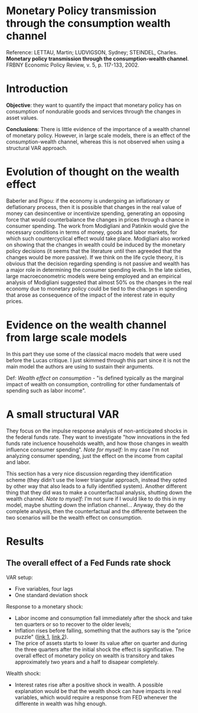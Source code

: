 # Monetary Policy transmission through the consumption wealth channel

Reference: LETTAU, Martin; LUDVIGSON, Sydney; STEINDEL, Charles. **Monetary policy transmission through the consumption-wealth channel**. FRBNY Economic Policy Review, v. 5, p. 117-133, 2002.

# Introduction

**Objective**: they want to quantify the impact that monetary policy has on consumption of nondurable goods and services through the changes in asset values.

**Conclusions**: There is little evidence of the importance of a wealth channel of monetary policy. However, in large scale models, there is an effect of the consumption-wealth channel, whereas this is not observed when using a structural VAR approach.

# Evolution of thought on the wealth effect

Baberler and Pigou: if the economy is undergoing an inflationary or deflationary process, then it is possible that changes in the real value of money can desincentive or incentivize spending, generating an opposing force that would counterbalance the changes in prices through a chance in consumer spending. The work from Modigliani and Patinkin would give the necessary conditions in terms of money, goods and labor markets, for which such countercyclical effect would take place.
Modigliani also worked on showing that the changes in wealth could be induced by the monetary policy decisions (it seems that the literature until then agreeded that the changes would be more passive). If we think on the life cycle theory, it is obvious that the decision regarding spending is not passive and wealth has a major role in determining the consumer spending levels.
In the late sixties, large macroeconometric models were being employed and an empirical analysis of Modigliani suggested that almost 50% os the changes in the real economy due to monetary policy could be tied to the changes in spending that arose as consequence of the impact of the interest rate in equity prices.

# Evidence on the wealth channel from large scale models

In this part they use some of the classical macro models that were used before the Lucas critique. I just skimmed through this part since it is not the main model the authors are using to sustain their arguments.

Def: *Wealth effect on consumption* - "is defined typically as the marginal impact of wealth on consumption, controlling for other fundamentals of spending such as labor income".

# A small structural VAR

They focus on the impulse response analysis of non-anticipated shocks in the federal funds rate. They want to investigate "how innovations in the fed funds rate incluence households wealth, and how those changes in wealth influence consumer spending". _Note for myself:_ In my case I'm not analyzing consumer spending, just the effect on the income from capital and labor.

This section has a very nice discussion regarding they identification scheme (they didn't use the lower triangular approach, instead they opted by other way that also leads to a fully identified system). Another different thing that they did was to make a counterfactual analysis, shutting down the wealth channel. _Note to myself:_ I'm not sure if I would like to do this in my model, maybe shutting down the inflation channel... Anyway, they do the complete analysis, then the counterfactual and the differente between the two scenarios will be the wealth effect on consumption.

# Results

## The overall effect of a Fed Funds rate shock

VAR setup:
* Five variables, four lags
* One standard deviation shock

Response to a monetary shock:
* Labor income and consumption fall immediately after the shock and take ten quarters or so to recover to the older levels;
* Inflation rises before falling, something that the authors say is the "price puzzle" ([link 1](https://files.stlouisfed.org/files/htdocs/publications/net/20061001/cover.pdf), [link 2](https://www.anpec.org.br/encontro/2012/inscricao/files_I/i3-e08ba5ec640793c2baef254dfefede0b.pdf)).
* The price of assets starts to lower its value after on quarter and during the three quarters after the initial shock the effect is significative. The overall effect of monetary policy on wealth is transitory and takes approximately two years and a half to disapear completely.

Wealth shock:
* Interest rates rise after a positive shock in wealth. A possible explanation would be that the wealth shock can have impacts in real variables, which would require a response from FED whenever the differente in wealth was hihg enough.

